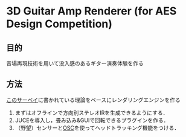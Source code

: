 # 3D Guitar Amp Renderer (for AES Design Competition)

## 目的

音場再現技術を用いて没入感のあるギター演奏体験を作る

## 方法

[このサーベイ](https://github.com/tmtakashi/spherical-array-binaural-survey)に書かれている理論をベースにレンダリングエンジンを作る

1. まずはオフラインで方向別ステレオIRを生成できるようにする．
2. JUCEを導入し，畳み込み&GUIで回転できるプラグインを作る．
3. （野望）センサーと[OSC](https://docs.juce.com/master/tutorial_osc_sender_receiver.html)を使ってヘッドトラッキング機能をつける．